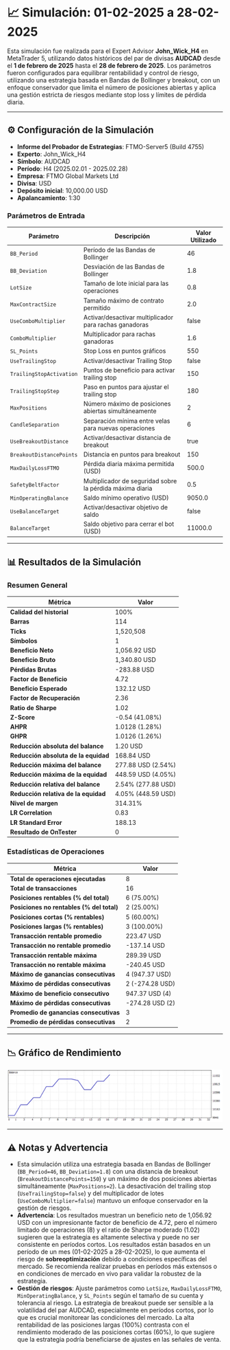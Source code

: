 # 📈 Simulación: 01-02-2025 a 28-02-2025

Esta simulación fue realizada para el Expert Advisor **John_Wick_H4** en MetaTrader 5, utilizando datos históricos del par de divisas **AUDCAD** desde el **1 de febrero de 2025** hasta el **28 de febrero de 2025**. Los parámetros fueron configurados para equilibrar rentabilidad y control de riesgo, utilizando una estrategia basada en Bandas de Bollinger y breakout, con un enfoque conservador que limita el número de posiciones abiertas y aplica una gestión estricta de riesgos mediante stop loss y límites de pérdida diaria.

---

## ⚙️ Configuración de la Simulación

- **Informe del Probador de Estrategias**: FTMO-Server5 (Build 4755)
- **Experto**: John_Wick_H4
- **Símbolo**: AUDCAD
- **Período**: H4 (2025.02.01 - 2025.02.28)
- **Empresa**: FTMO Global Markets Ltd
- **Divisa**: USD
- **Depósito inicial**: 10,000.00 USD
- **Apalancamiento**: 1:30

### Parámetros de Entrada

| Parámetro                   | Descripción                                               | Valor Utilizado   |
|-----------------------------|-----------------------------------------------------------|-------------------|
| `BB_Period`                 | Período de las Bandas de Bollinger                        | 46                |
| `BB_Deviation`              | Desviación de las Bandas de Bollinger                     | 1.8               |
| `LotSize`                   | Tamaño de lote inicial para las operaciones               | 0.8               |
| `MaxContractSize`           | Tamaño máximo de contrato permitido                       | 2.0               |
| `UseComboMultiplier`        | Activar/desactivar multiplicador para rachas ganadoras    | false             |
| `ComboMultiplier`           | Multiplicador para rachas ganadoras                       | 1.6               |
| `SL_Points`                 | Stop Loss en puntos gráficos                              | 550               |
| `UseTrailingStop`           | Activar/desactivar Trailing Stop                         | false             |
| `TrailingStopActivation`    | Puntos de beneficio para activar trailing stop            | 150               |
| `TrailingStopStep`          | Paso en puntos para ajustar el trailing stop              | 180               |
| `MaxPositions`              | Número máximo de posiciones abiertas simultáneamente     | 2                 |
| `CandleSeparation`          | Separación mínima entre velas para nuevas operaciones     | 6                 |
| `UseBreakoutDistance`       | Activar/desactivar distancia de breakout                  | true              |
| `BreakoutDistancePoints`    | Distancia en puntos para breakout                         | 150               |
| `MaxDailyLossFTMO`          | Pérdida diaria máxima permitida (USD)                     | 500.0             |
| `SafetyBeltFactor`          | Multiplicador de seguridad sobre la pérdida máxima diaria | 0.5               |
| `MinOperatingBalance`       | Saldo mínimo operativo (USD)                              | 9050.0            |
| `UseBalanceTarget`          | Activar/desactivar objetivo de saldo                      | false             |
| `BalanceTarget`             | Saldo objetivo para cerrar el bot (USD)                   | 11000.0           |

---

## 📊 Resultados de la Simulación

### Resumen General

| Métrica                          | Valor              |
|----------------------------------|--------------------|
| **Calidad del historial**        | 100%              |
| **Barras**                       | 114               |
| **Ticks**                        | 1,520,508         |
| **Símbolos**                     | 1                 |
| **Beneficio Neto**               | 1,056.92 USD      |
| **Beneficio Bruto**              | 1,340.80 USD      |
| **Pérdidas Brutas**              | -283.88 USD       |
| **Factor de Beneficio**          | 4.72              |
| **Beneficio Esperado**           | 132.12 USD        |
| **Factor de Recuperación**       | 2.36              |
| **Ratio de Sharpe**              | 1.02              |
| **Z-Score**                      | -0.54 (41.08%)    |
| **AHPR**                         | 1.0128 (1.28%)    |
| **GHPR**                         | 1.0126 (1.26%)    |
| **Reducción absoluta del balance** | 1.20 USD        |
| **Reducción absoluta de la equidad** | 168.84 USD    |
| **Reducción máxima del balance** | 277.88 USD (2.54%) |
| **Reducción máxima de la equidad** | 448.59 USD (4.05%) |
| **Reducción relativa del balance** | 2.54% (277.88 USD) |
| **Reducción relativa de la equidad** | 4.05% (448.59 USD) |
| **Nivel de margen**              | 314.31%           |
| **LR Correlation**               | 0.83              |
| **LR Standard Error**            | 188.13            |
| **Resultado de OnTester**        | 0                 |

### Estadísticas de Operaciones

| Métrica                                   | Valor              |
|-------------------------------------------|--------------------|
| **Total de operaciones ejecutadas**       | 8                 |
| **Total de transacciones**                | 16                |
| **Posiciones rentables (% del total)**    | 6 (75.00%)        |
| **Posiciones no rentables (% del total)** | 2 (25.00%)        |
| **Posiciones cortas (% rentables)**       | 5 (60.00%)        |
| **Posiciones largas (% rentables)**       | 3 (100.00%)       |
| **Transacción rentable promedio**         | 223.47 USD        |
| **Transacción no rentable promedio**      | -137.14 USD       |
| **Transacción rentable máxima**           | 289.39 USD        |
| **Transacción no rentable máxima**        | -240.45 USD       |
| **Máximo de ganancias consecutivas**      | 4 (947.37 USD)    |
| **Máximo de pérdidas consecutivas**       | 2 (-274.28 USD)   |
| **Máximo de beneficio consecutivo**       | 947.37 USD (4)    |
| **Máximo de pérdidas consecutivas**       | -274.28 USD (2)   |
| **Promedio de ganancias consecutivas**    | 3                 |
| **Promedio de pérdidas consecutivas**     | 2                 |

---

## 📉 Gráfico de Rendimiento

![Gráfico General](ReportTester-03.png)

---

## ⚠️ Notas y Advertencia

- Esta simulación utiliza una estrategia basada en Bandas de Bollinger (`BB_Period=46`, `BB_Deviation=1.8`) con una distancia de breakout (`BreakoutDistancePoints=150`) y un máximo de dos posiciones abiertas simultáneamente (`MaxPositions=2`). La desactivación del trailing stop (`UseTrailingStop=false`) y del multiplicador de lotes (`UseComboMultiplier=false`) mantuvo un enfoque conservador en la gestión de riesgos.
- **Advertencia**: Los resultados muestran un beneficio neto de 1,056.92 USD con un impresionante factor de beneficio de 4.72, pero el número limitado de operaciones (8) y el ratio de Sharpe moderado (1.02) sugieren que la estrategia es altamente selectiva y puede no ser consistente en períodos cortos. Los resultados están basados en un período de un mes (01-02-2025 a 28-02-2025), lo que aumenta el riesgo de **sobreoptimización** debido a condiciones específicas del mercado. Se recomienda realizar pruebas en períodos más extensos o en condiciones de mercado en vivo para validar la robustez de la estrategia.
- **Gestión de riesgos**: Ajuste parámetros como `LotSize`, `MaxDailyLossFTMO`, `MinOperatingBalance`, y `SL_Points` según el tamaño de su cuenta y tolerancia al riesgo. La estrategia de breakout puede ser sensible a la volatilidad del par AUDCAD, especialmente en períodos cortos, por lo que es crucial monitorear las condiciones del mercado. La alta rentabilidad de las posiciones largas (100%) contrasta con el rendimiento moderado de las posiciones cortas (60%), lo que sugiere que la estrategia podría beneficiarse de ajustes en las señales de venta.